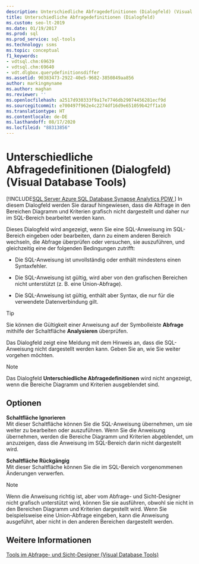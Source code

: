 ```yaml
---
description: Unterschiedliche Abfragedefinitionen (Dialogfeld) (Visual Database Tools)
title: Unterschiedliche Abfragedefinitionen (Dialogfeld)
ms.custom: seo-lt-2019
ms.date: 01/19/2017
ms.prod: sql
ms.prod_service: sql-tools
ms.technology: ssms
ms.topic: conceptual
f1_keywords:
- vdtsql.chm:69639
- vdtsql.chm:69640
- vdt.dlgbox.querydefinitionsdiffer
ms.assetid: 90383473-2922-40e5-9682-3850849aa856
author: markingmyname
ms.author: maghan
ms.reviewer: ''
ms.openlocfilehash: a2517d930333f9a17e7746db29074456281ecf9d
ms.sourcegitcommit: e700497f962e4c2274df16d9e651059b42ff1a10
ms.translationtype: HT
ms.contentlocale: de-DE
ms.lasthandoff: 08/17/2020
ms.locfileid: "88313856"
---
```

# <a name="query-definitions-differ-dialog-box-visual-database-tools"></a>Unterschiedliche Abfragedefinitionen (Dialogfeld) (Visual Database Tools)
[!INCLUDE[SQL Server Azure SQL Database Synapse Analytics PDW ](../../includes/applies-to-version/sql-asdb-asdbmi-asa-pdw.md)]
In diesem Dialogfeld werden Sie darauf hingewiesen, dass die Abfrage in den Bereichen Diagramm und Kriterien grafisch nicht dargestellt und daher nur im SQL-Bereich bearbeitet werden kann.  
  
Dieses Dialogfeld wird angezeigt, wenn Sie eine SQL-Anweisung im SQL-Bereich eingeben oder bearbeiten, dann zu einem anderen Bereich wechseln, die Abfrage überprüfen oder versuchen, sie auszuführen, und gleichzeitig eine der folgenden Bedingungen zutrifft:  
  
-   Die SQL-Anweisung ist unvollständig oder enthält mindestens einen Syntaxfehler.  
  
-   Die SQL-Anweisung ist gültig, wird aber von den grafischen Bereichen nicht unterstützt (z. B. eine Union-Abfrage).  
  
-   Die SQL-Anweisung ist gültig, enthält aber Syntax, die nur für die verwendete Datenverbindung gilt.  
  
> [!TIP]  
>  Sie können die Gültigkeit einer Anweisung auf der Symbolleiste **Abfrage** mithilfe der Schaltfläche **Analysieren** überprüfen.  
  
Das Dialogfeld zeigt eine Meldung mit dem Hinweis an, dass die SQL-Anweisung nicht dargestellt werden kann. Geben Sie an, wie Sie weiter vorgehen möchten.  
  
> [!NOTE]  
>  Das Dialogfeld **Unterschiedliche Abfragedefinitionen** wird nicht angezeigt, wenn die Bereiche Diagramm und Kriterien ausgeblendet sind.  
  
## <a name="options"></a>Optionen  
**Schaltfläche Ignorieren**  
Mit dieser Schaltfläche können Sie die SQL-Anweisung übernehmen, um sie weiter zu bearbeiten oder auszuführen. Wenn Sie die Anweisung übernehmen, werden die Bereiche Diagramm und Kriterien abgeblendet, um anzuzeigen, dass die Anweisung im SQL-Bereich darin nicht dargestellt wird.  
  
**Schaltfläche Rückgängig**  
Mit dieser Schaltfläche können Sie die im SQL-Bereich vorgenommenen Änderungen verwerfen.  
  
> [!NOTE]  
> Wenn die Anweisung richtig ist, aber vom Abfrage- und Sicht-Designer nicht grafisch unterstützt wird, können Sie sie ausführen, obwohl sie nicht in den Bereichen Diagramm und Kriterien dargestellt wird. Wenn Sie beispielsweise eine Union-Abfrage eingeben, kann die Anweisung ausgeführt, aber nicht in den anderen Bereichen dargestellt werden.  
  
## <a name="see-also"></a>Weitere Informationen  
[Tools im Abfrage- und Sicht-Designer &#40;Visual Database Tools&#41;](../../ssms/visual-db-tools/query-and-view-designer-tools-visual-database-tools.md)  
  

